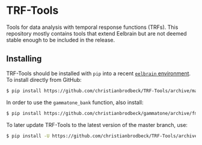 # TRF-Tools
Tools for data analysis with temporal response functions (TRFs). This repository mostly contains tools that extend Eelbrain but are not deemed stable enough to be included in the release.

## Installing

TRF-Tools should be installed with `pip` into a recent [`eelbrain` environment](https://github.com/christianbrodbeck/Eelbrain/wiki/Installing). To install directly from GitHub:

```Bash
$ pip install https://github.com/christianbrodbeck/TRF-Tools/archive/master.zip
```

In order to use the `gammatone_bank` function, also install:

```bash
$ pip install https://github.com/christianbrodbeck/gammatone/archive/fmax.zip
```

To later update TRF-Tools to the latest version of the master branch, use:

```bash
$ pip install -U https://github.com/christianbrodbeck/TRF-Tools/archive/master.zip
```
